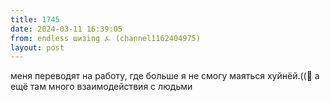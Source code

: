 ```yaml
---
title: 1745
date: 2024-03-11 16:39:05
from: endless шизing ⍼ (channel1162404975)
layout: post
---
```


меня переводят на работу, где больше я не смогу маяться хуйнёй.((👾
а ещё там много взаимодействия с людьми
